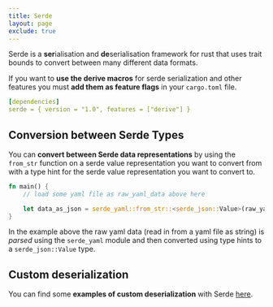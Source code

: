 ```yaml
---
title: Serde
layout: page
exclude: true
---
```


Serde is a **ser**ialisation  and **de**serialisation framework for rust that uses trait bounds to convert between many different data formats.

If you want to **use the derive macros** for serde serialization and other features you must **add them as feature flags** in your `cargo.toml` file.
```yaml
[dependencies]
serde = { version = "1.0", features = ["derive"] }
```

## Conversion between Serde Types

You can **convert between Serde data representations** by using the `from_str` function on a serde value representation you want to convert from with a type hint for the serde value representation you want to convert to.
```rust
fn main() {
    // load some yaml file as raw_yaml_data above here

    let data_as_json = serde_yaml::from_str::<serde_json::Value>(raw_yaml_data.as_str()).unwrap();
}
```

In the example above the raw yaml data (read in from a yaml file as string) is *parsed* using the `serde_yaml` module and then converted using type hints to a `serde_json::Value` type.

## Custom deserialization

You can find some **examples of custom deserialization** with Serde [here](https://damad.be/joost/blog/rust-serde-deserialization-of-an-enum-variant.html).